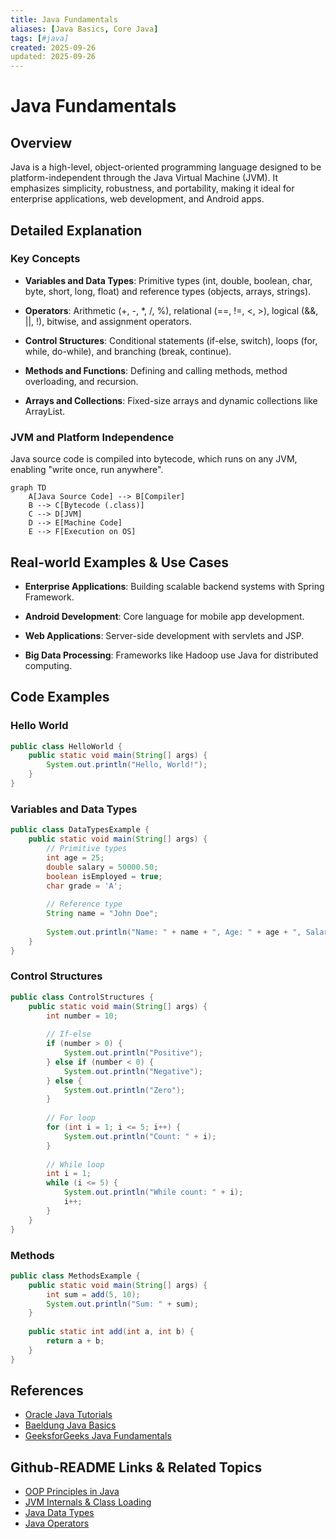 ```yaml
---
title: Java Fundamentals
aliases: [Java Basics, Core Java]
tags: [#java]
created: 2025-09-26
updated: 2025-09-26
---
```


# Java Fundamentals

## Overview

Java is a high-level, object-oriented programming language designed to be platform-independent through the Java Virtual Machine (JVM). It emphasizes simplicity, robustness, and portability, making it ideal for enterprise applications, web development, and Android apps.

## Detailed Explanation

### Key Concepts

- **Variables and Data Types**: Primitive types (int, double, boolean, char, byte, short, long, float) and reference types (objects, arrays, strings).

- **Operators**: Arithmetic (+, -, *, /, %), relational (==, !=, <, >), logical (&&, ||, !), bitwise, and assignment operators.

- **Control Structures**: Conditional statements (if-else, switch), loops (for, while, do-while), and branching (break, continue).

- **Methods and Functions**: Defining and calling methods, method overloading, and recursion.

- **Arrays and Collections**: Fixed-size arrays and dynamic collections like ArrayList.

### JVM and Platform Independence

Java source code is compiled into bytecode, which runs on any JVM, enabling "write once, run anywhere".

```mermaid
graph TD
    A[Java Source Code] --> B[Compiler]
    B --> C[Bytecode (.class)]
    C --> D[JVM]
    D --> E[Machine Code]
    E --> F[Execution on OS]
```

## Real-world Examples & Use Cases

- **Enterprise Applications**: Building scalable backend systems with Spring Framework.

- **Android Development**: Core language for mobile app development.

- **Web Applications**: Server-side development with servlets and JSP.

- **Big Data Processing**: Frameworks like Hadoop use Java for distributed computing.

## Code Examples

### Hello World

```java
public class HelloWorld {
    public static void main(String[] args) {
        System.out.println("Hello, World!");
    }
}
```

### Variables and Data Types

```java
public class DataTypesExample {
    public static void main(String[] args) {
        // Primitive types
        int age = 25;
        double salary = 50000.50;
        boolean isEmployed = true;
        char grade = 'A';
        
        // Reference type
        String name = "John Doe";
        
        System.out.println("Name: " + name + ", Age: " + age + ", Salary: " + salary);
    }
}
```

### Control Structures

```java
public class ControlStructures {
    public static void main(String[] args) {
        int number = 10;
        
        // If-else
        if (number > 0) {
            System.out.println("Positive");
        } else if (number < 0) {
            System.out.println("Negative");
        } else {
            System.out.println("Zero");
        }
        
        // For loop
        for (int i = 1; i <= 5; i++) {
            System.out.println("Count: " + i);
        }
        
        // While loop
        int i = 1;
        while (i <= 5) {
            System.out.println("While count: " + i);
            i++;
        }
    }
}
```

### Methods

```java
public class MethodsExample {
    public static void main(String[] args) {
        int sum = add(5, 10);
        System.out.println("Sum: " + sum);
    }
    
    public static int add(int a, int b) {
        return a + b;
    }
}
```

## References

- [Oracle Java Tutorials](https://docs.oracle.com/javase/tutorial/)
- [Baeldung Java Basics](https://www.baeldung.com/java)
- [GeeksforGeeks Java Fundamentals](https://www.geeksforgeeks.org/java/)

## Github-README Links & Related Topics

- [OOP Principles in Java](oop-principles-in-java/)
- [JVM Internals & Class Loading](jvm-internals-class-loading/)
- [Java Data Types](java-data-types/)
- [Java Operators](java-operators/)

